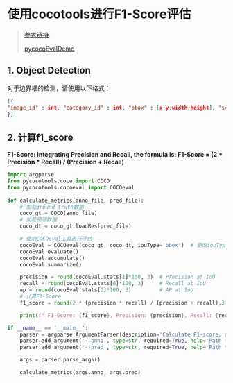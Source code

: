 # 使用cocotools进行F1-Score评估

> [参考链接](https://cocodataset.org/#format-results)
>
> [pycocoEvalDemo](https://github.com/cocodataset/cocoapi/blob/master/PythonAPI/pycocoEvalDemo.ipynb)

## 1. Object Detection

对于边界框的检测，请使用以下格式：

```json
[{
"image_id" : int, "category_id" : int, "bbox" : [x,y,width,height], "score" : float,
}]
```

## 2. 计算f1_score

**F1-Score: Integrating Precision and Recall, the formula is: F1-Score = (2 * Precision * Recall) / (Precision + Recall)**

```python
import argparse
from pycocotools.coco import COCO
from pycocotools.cocoeval import COCOeval
    
def calculate_metrics(anno_file, pred_file):
    # 加载ground truth数据
    coco_gt = COCO(anno_file)
    # 加载预测数据
    coco_dt = coco_gt.loadRes(pred_file)

    # 使用COCOeval工具进行评估
    cocoEval = COCOeval(coco_gt, coco_dt, iouType='bbox')  # 更改iouType为你需要的类型
    cocoEval.evaluate()
    cocoEval.accumulate()
    cocoEval.summarize()

    precision = round(cocoEval.stats[1]*100, 3)  # Precision at IoU
    recall = round(cocoEval.stats[8]*100, 3)     # Recall at IoU
    ap = round(cocoEval.stats[2]*100, 3)         # AP at IoU
    # 计算F1-Score
    f1_score = round(2 * (precision * recall) / (precision + recall),3)

    print(f" F1-Score: {f1_score}, Precision: {precision}, Recall: {recall}, AP: {ap}")

if __name__ == '__main__':
    parser = argparse.ArgumentParser(description='Calculate F1-score, precision, recall and AP for COCO dataset')
    parser.add_argument('--anno', type=str, required=True, help='Path to the annotation json file')
    parser.add_argument('--pred', type=str, required=True, help='Path to the prediction json file')

    args = parser.parse_args()

    calculate_metrics(args.anno, args.pred)

```

